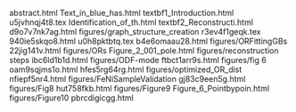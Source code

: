 abstract.html
Text_in_blue_has.html
textbf1_Introduction.html
u5jvhnqj4t8.tex
Identification_of_th.html
textbf2_Reconstructi.html
d9o7v7nk7ag.html
figures/graph_structure_creation
r3ev4f1geqk.tex
940ie5skqo8.html
u0h8pktbtq.tex
b4e6omaau28.html
figures/ORFittingGBs
22jig141v.html
figures/ORs
Figure_2_001_pole.html
figures/reconstruction steps
ibc6ld1b1d.html
figures/ODF-mode
ftbct1arr9s.html
figures/fig 6
oam9sqjms1o.html
hfes5rg64rg.html
figures/optimized_OR_dist
nfiepf5nr4.html
figures/FeNiSampleValidation
gj83c9een5g.html
figures/Fig8
hut758fkb.html
figures/Figure9
Figure_6_Pointbypoin.html
figures/Figure10
pbrcdigicgg.html